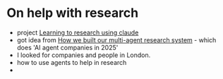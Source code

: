 # On help with research

- project [Learning to research using claude](https://claude.ai/project/0197739b-88ea-752f-a579-d6aea705a939)
- got idea from [How we built our multi-agent research system](https://www.anthropic.com/engineering/built-multi-agent-research-system) - which does 'AI agent companies in 2025'
- I looked for companies and people in London.
- how to use agents to help in research
- 